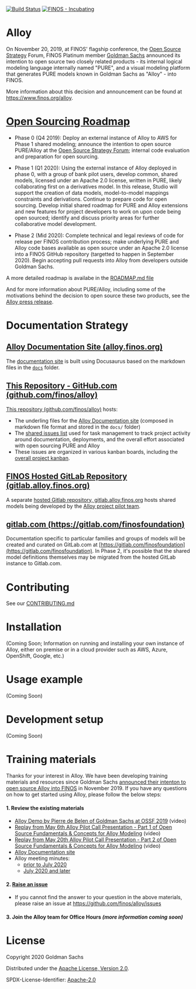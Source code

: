 [![Build Status](https://travis-ci.org/finos/alloy.svg?branch=master)](https://travis-ci.org/finos/alloy)
[![FINOS - Incubating](https://cdn.jsdelivr.net/gh/finos/contrib-toolbox@master/images/badge-forming.svg)](https://finosfoundation.atlassian.net/wiki/spaces/FINOS/pages/75530756/Project+Lifecycle)

# Alloy
On November 20, 2019, at FINOS' flagship conference, the [Open Source Strategy](https://opensourcestrategyforum.org/) Forum, FINOS Platinum member [Goldman Sachs](https://developer.gs.com/docs/products/) announced its intention to open source two closely related products - its internal logical modeling language internally named "PURE", and a visual modeling platform that generates PURE models known in Goldman Sachs as "Alloy" - into FINOS.

More information about this decision and announcement can be found at https://www.finos.org/alloy. 

# [Open Sourcing Roadmap](.github/ROADMAP.md)
- Phase 0 (Q4 2019): Deploy an external instance of Alloy to AWS for Phase 1 shared modeling; announce the intention to open source PURE/Alloy at the [Open Source Strategy Forum](https://opensourcestrategyforum.org/); internal code evaluation and preparation for open sourcing.

- Phase 1 (Q1 2020): Using the external instance of Alloy deployed in phase 0, with a group of bank pilot users, develop common, shared models, licensed under an Apache 2.0 license, written in PURE, likely collaborating first on a derivatives model. In this release, Studio will support the creation of data models, model-to-model mappings constraints and derivations. Continue to prepare code for open sourcing. Develop initial shared roadmap for PURE and Alloy extensions and new features for project developers to work on upon code being open sourced; identify and discuss priority areas for further collaborative model development.

- Phase 2 (Mid 2020): Complete technical and legal reviews of code for release per FINOS contribution process; make underlying PURE and Alloy code bases available as open source under an Apache 2.0 license into a FINOS GitHub repository (targetted to happen in September 2020). Begin accepting pull requests into Alloy from developers outside Goldman Sachs.

A more detailed roadmap is availabe in the [ROADMAP.md file](.github/ROADMAP.md)

And for more information about PURE/Alloy, including some of the motivations behind the decision to open source these two products, see the [Alloy press release](https://www.finos.org/press/goldman-announces-pure-alloy-contribution).

# Documentation Strategy

## [Alloy Documentation Site (alloy.finos.org)](https://alloy.finos.org/)
The [documentation site](https://alloy.finos.org) is built using Docusaurus based on the markdown files in the [`docs`](/docs/) folder. 

## [This Repository - GitHub.com (github.com/finos/alloy)](https://github.com/finos/alloy)

[This repository (github.com/finos/alloy)](github.com/finos/alloy) hosts:
* The underling files for the [Alloy Documentation site](https://alloy.finos.org) (composed in markdown file format and stored in the `docs/` folder)
* The [shared issues list](https://github.com/finos/alloy/issues) used for task management to track project activity around documentation, deployments, and the overall effort associated with open sourcing PURE and Alloy
*  These issues are organized in various kanban boards, including the [overall project kanban](https://github.com/orgs/finos/projects/5).

## [FINOS Hosted GitLab Repository (gitlab.alloy.finos.org)](https://gitlab.alloy.finos.org)
A separate [hosted Gitlab repository, gitlab.alloy.finos.org](gitlab.alloy.finos.org) hosts shared models being developed by the [Alloy project pilot team](https://groups.google.com/a/finos.org/forum/#!forum/alloy-pilot).

## [gitlab.com (https://gitlab.com/finosfoundation)](gitlab.com/finosfoundation)
Documentation specific to particular families and groups of models will be created and curated on GitLab.com at [https://gitlab.com/finosfoundation](https://gitlab.com/finosfoundation). In Phase 2, it's possible that the shared model definitions themselves may be migrated from the hosted GitLab instance to Gitlab.com. 

# Contributing
See our [CONTRIBUTING.md](.github/CONTRIBUTING.md)

# Installation
(Coming Soon; Information on running and installing your own instance of Alloy, either on premise or in a cloud provider such as AWS, Azure, OpenShift, Google, etc.)

# Usage example
(Coming Soon)

# Development setup
(Coming Soon)

# Training materials
Thanks for your interest in Alloy. We have been developing training materials and resources since Goldman Sachs [announced their intenton to open source Alloy into FINOS](https://www.cnbc.com/2019/11/20/goldman-sachs-is-giving-away-software-to-wall-street-for-free.html#:~:text=Finance-,Goldman%20Sachs%20is%20planning%20on%20giving%20some%20of%20its%20most,to%20Wall%20Street%20for%20free&text=%E2%80%9CWe're%20using%20Alloy%20because,chief%20data%20officer%2C%20Jeff%20Wecker.) in November 2019. If you have any questions on how to get started using Alloy, please follow the below steps:

#### 1. Review the existing materials
* [Alloy Demo by Pierre de Belen of Goldman Sachs at OSSF 2019](https://www.youtube.com/watch?v=na4DCgvdDJ4) (video)
* [Replay from May 6th Alloy Pilot Call Presentation - Part 1 of Open Source Fundamentals & Concepts for Alloy Modeling](https://www.finos.org/hubfs/FINOS/2020%20Video%20Uploads/FINOS%20-%20Open%20Source%20Fundamentals%20-%20Part%201%20-%2006%20May%2020.mp4) (video)
* [Replay from May 20th Alloy Pilot Call Presentation - Part 2 of Open Source Fundamentals & Concepts for Alloy Modeling](https://www.finos.org/hubfs/FINOS/2020%20Video%20Uploads/FINOS%20-%20Open%20Source%20Fundamentals%20-%20Part%202%20-%2013%20May%2020.mp4) (video)
* [Alloy Documentation site](https://alloy.finos.org/)
* Alloy meeting minutes:
  * [prior to July 2020](https://github.com/finos/alloy/tree/master/meeting-minutes)
  * [July 2020 and later](https://github.com/finos/alloy/issues?q=label%3Ameeting)
  
#### 2. [Raise an issue](https://github.com/finos/alloy/issues)
* If you cannot find the answer to your question in the above materials, please raise an issue at https://github.com/finos/alloy/issues

#### 3. Join the Alloy team for Office Hours _(more information coming soon)_

# License
Copyright 2020 Goldman Sachs

Distributed under the [Apache License, Version 2.0](http://www.apache.org/licenses/LICENSE-2.0).

SPDX-License-Identifier: [Apache-2.0](https://spdx.org/licenses/Apache-2.0)
